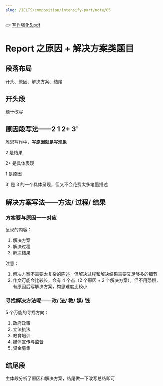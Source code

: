 ```yaml
---
slug: /IELTS/composition/intensify-part/note/05
---
```


👉 [写作强化5.pdf](./写作强化5.pdf)

# Report 之原因 + 解决方案类题目

## 段落布局

开头、原因、解决方案、结尾

## 开头段

题干改写

## 原因段写法——2 1 2+ 3'

雅思写作中，**写原因就是写现象**

2 是结果

2+ 是具体表现

1 是原因

3' 是 3 的一个具体呈现，但又不会花费太多笔墨描述

## 解决方案写法——方法/ 过程/ 结果

### 方案要与原因一一对应

呈现的内容：

1. 解决方案
2. 解决过程
3. 解决结果

注意：

1. 解决方案不需要太复杂的陈述，但解决过程和解决结果需要又足够多的细节
2. 作文可能会比较长，会有 4 个点（2 个原因 + 2 个解决方案），但不用恐惧，有原因后写解决方案，构思难度比较小

### 寻找解决方法呢——政/ 法/ 教/ 媒/ 钱

5 个万能的寻找方向：

1. 政府政策
2. 立法执法
3. 教育培训
4. 媒体宣传与监督
5. 资金募集

## 结尾段

主体段分析了原因和解决方案，结尾做一下改写总结即可

